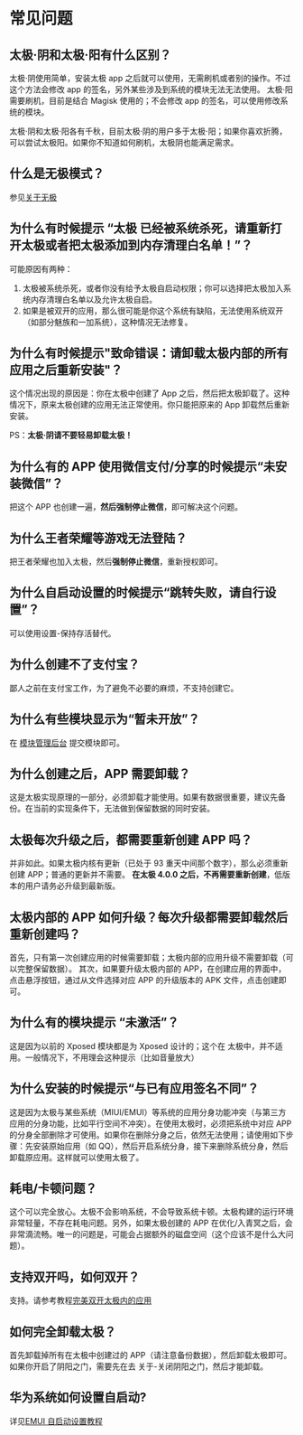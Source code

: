 # 常见问题

## 太极·阴和太极·阳有什么区别？

太极·阴使用简单，安装太极 app 之后就可以使用，无需刷机或者别的操作。不过这个方法会修改 app 的签名，另外某些涉及到系统的模块无法无法使用。
太极·阳需要刷机，目前是结合 Magisk 使用的；不会修改 app 的签名，可以使用修改系统的模块。

太极·阴和太极·阳各有千秋，目前太极·阴的用户多于太极·阳；如果你喜欢折腾，可以尝试太极阳。如果你不知道如何刷机，太极阴也能满足需求。

## 什么是无极模式？

参见[关于无极](wuji.md)

## 为什么有时候提示 “太极 已经被系统杀死，请重新打开太极或者把太极添加到内存清理白名单！”？

可能原因有两种：

1. 太极被系统杀死，或者你没有给予太极自启动权限；你可以选择把太极加入系统内存清理白名单以及允许太极自启。
2. 如果是被双开的应用，那么很可能是你这个系统有缺陷，无法使用系统双开（如部分魅族和一加系统），这种情况无法修复。

## 为什么有时候提示"致命错误：请卸载太极内部的所有应用之后重新安装"？

这个情况出现的原因是：你在太极中创建了 App 之后，然后把太极卸载了。这种情况下，原来太极创建的应用无法正常使用。你只能把原来的 App 卸载然后重新安装。

PS：**太极·阴请不要轻易卸载太极！**

## 为什么有的 APP 使用微信支付/分享的时候提示“未安装微信”？

把这个 APP 也创建一遍，**然后强制停止微信**，即可解决这个问题。

## 为什么王者荣耀等游戏无法登陆？

把王者荣耀也加入太极，然后**强制停止微信**，重新授权即可。

## 为什么自启动设置的时候提示“跳转失败，请自行设置”？

可以使用设置-保持存活替代。

## 为什么创建不了支付宝？

鄙人之前在支付宝工作，为了避免不必要的麻烦，不支持创建它。

## 为什么有些模块显示为“暂未开放”？

在 [模块管理后台](http://admin.taichi.cool) 提交模块即可。

## 为什么创建之后，APP 需要卸载？

这是太极实现原理的一部分，必须卸载才能使用。如果有数据很重要，建议先备份。在当前的实现条件下，无法做到保留数据的同时安装。

## 太极每次升级之后，都需要重新创建 APP 吗？

并非如此。如果太极内核有更新（已处于 93 重天中间那个数字），那么必须重新创建 APP；普通的更新并不需要。
**在太极 4.0.0 之后，不再需要重新创建**，低版本的用户请务必升级到最新版。

## 太极内部的 APP 如何升级？每次升级都需要卸载然后重新创建吗？

首先，只有第一次创建应用的时候需要卸载；太极内部的应用升级不需要卸载（可以完整保留数据）。
其次，如果要升级太极内部的 APP，在创建应用的界面中，点击悬浮按钮，通过从文件选择对应 APP 的升级版本的 APK 文件，点击创建即可。

## 为什么有的模块提示 “未激活”？

这是因为以前的 Xposed 模块都是为 Xposed 设计的；这个在 太极中，并不适用。一般情况下，不用理会这种提示（比如音量放大）

## 为什么安装的时候提示“与已有应用签名不同”？

这是因为太极与某些系统（MIUI/EMUI）等系统的应用分身功能冲突（与第三方应用的分身功能，比如平行空间不冲突）。在使用太极时，必须把系统中对应 APP 的分身全部删除才可使用。如果你在删除分身之后，依然无法使用；请使用如下步骤：先安装原始应用（如 QQ），然后开启系统分身，接下来删除系统分身，然后卸载原应用。这样就可以使用太极了。

## 耗电/卡顿问题？

这个可以完全放心。太极不会影响系统，不会导致系统卡顿。太极构建的运行环境非常轻量，不存在耗电问题。另外，如果太极创建的 APP 在优化/入青冥之后，会非常滴流畅。唯一的问题是，可能会占据额外的磁盘空间（这个应该不是什么大问题）。

## 支持双开吗，如何双开？

支持。请参考教程[完美双开太极内的应用](https://mp.weixin.qq.com/s?__biz=MjM5Njg5ODU2NA==&mid=2257498282&idx=1&sn=35acc4c6ead17fbc3a84409dfdaea8cc&chksm=a59822c192efabd725acbcd1f82a5062e28543b539a4e41c53934182571d0177e17de3a1cced&token=1211739544&lang=zh_CN#rd)

## 如何完全卸载太极？

首先卸载掉所有在太极中创建过的 APP（请注意备份数据），然后卸载太极即可。
如果你开启了阴阳之门，需要先在去 关于-关闭阴阳之门，然后才能卸载。

## 华为系统如何设置自启动?

详见[EMUI 自启动设置教程](auto-start-for-emui.md)
